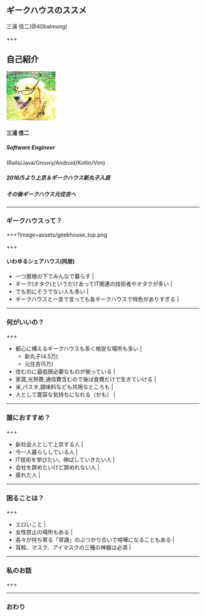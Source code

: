 ## ギークハウスのススメ

三浦 信二(@40balmung)

+++

## 自己紹介

![ProfileImage](assets/profile.jpg)

#### 三浦 信二
##### Software Engineer
(Rails/Java/Groovy/Android/Kotlin/Vim)
##### 2016/5より上京＆ギークハウス新丸子入居
##### その後ギークハウス元住吉へ


---


### ギークハウスって？

+++?image=assets/geekhouse_top.png

+++

#### いわゆるシェアハウス(同居)

- 一つ屋根の下でみんなで暮らす |
- ギーク(オタク)というだけあってIT関連の技術者やオタクが多い |
- でも別にそうでない人も多い |
- ギークハウスと一言で言っても各ギークハウスで特色がありすぎる |

---

### 何がいいの？

+++

- 都心に構えるギークハウスも多く格安な場所も多い |
  * 新丸子(4.5万)
  * 元住吉(5万)
- 住むのに最低限必要なものが揃っている |
- 家賃,光熱費,通信費含むので後は食費だけで生きていける |
- 米,パスタ,調味料なども共用なところも |
- 人として寛容な気持ちになれる（かも） |


---


### 誰におすすめ？

+++

- 新社会人として上京する人 |
- 今一人暮らししている人 |
- IT技術を学びたい、伸ばしていきたい人 |
- 会社を辞めたいけど辞めれない人 |
- 疲れた人 |

---

### 困ることは？

+++

- エロいこと |
- 女性禁止の場所もある |
- 各々が持ち寄る「常識」のぶつかり合いで喧嘩になることもある |
- 耳栓、マスク、アイマスクの三種の神器は必須 |

---

### 私のお話

+++

---


### おわり

